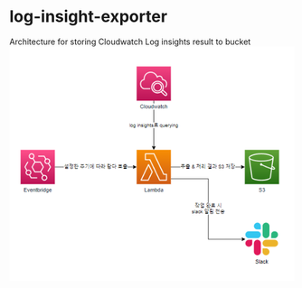 # log-insight-exporter
Architecture for storing Cloudwatch Log insights result to bucket
![architecture](./mdImg/71719ebb-03cb-4b1d-9a40-a25a73239bce.png)